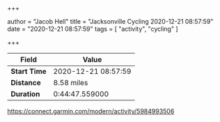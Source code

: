 +++

author = "Jacob Hell"
title = "Jacksonville Cycling 2020-12-21 08:57:59"
date = "2020-12-21 08:57:59"
tags = [
    "activity", "cycling"
]

+++

<!--more-->

|Field  |Value  |
|--- | --- |
|**Start Time**|2020-12-21 08:57:59|
|**Distance**|8.58 miles|
|**Duration**|0:44:47.559000|

https://connect.garmin.com/modern/activity/5984993506